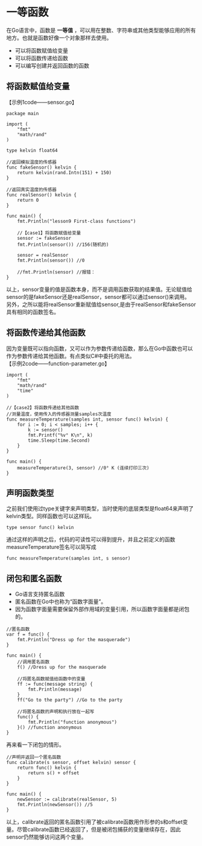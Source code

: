 # 一等函数

在Go语言中，函数是 **一等值** ，可以用在整数、字符串或其他类型能够应用的所有地方。也就是函数好像一个对象那样去使用。
* 可以将函数赋值给变量
* 可以将函数传递给函数
* 可以编写创建并返回函数的函数

## 将函数赋值给变量
【示例1code——sensor.go】
```
package main

import (
	"fmt"
	"math/rand"
)

type kelvin float64

//返回模拟温度的传感器
func fakeSensor() kelvin {
	return kelvin(rand.Intn(151) + 150)
}

//返回真实温度的传感器
func realSensor() kelvin {
	return 0
}

func main() {
	fmt.Println("lesson9 First-class functions")

	//【case1】将函数赋值给变量
	sensor := fakeSensor
	fmt.Println(sensor()) //156(随机的)

	sensor = realSensor
	fmt.Println(sensor()) //0

	//fmt.Println(sensor) //报错：
}
```
以上，sensor变量的值是函数本身，而不是调用函数获取的结果值。无论赋值给sensor的是fakeSensor还是realSensor，sensor都可以通过sensor()来调用。   
另外，之所以能将realSensor重新赋值给sensor,是由于realSensor和fakeSensor具有相同的函数签名。

## 将函数传递给其他函数
因为变量既可以指向函数，又可以作为参数传递给函数，那么在Go中函数也可以作为参数传递给其他函数。有点类似C#中委托的用法。   
【示例2code——function-parameter.go】
```
import (
	"fmt"
	"math/rand"
	"time"
)

//【case2】将函数传递给其他函数
//测量温度，使用传入的传感器测量samples次温度
func measureTemperature(samples int, sensor func() kelvin) {
	for i := 0; i < samples; i++ {
		k := sensor()
		fmt.Printf("%v° K\n", k)
		time.Sleep(time.Second)
	}
}

func main() {
    measureTemperature(3, sensor) //0° K (连续打印三次)
}
```

## 声明函数类型
之前我们使用过type关键字来声明类型，当时使用的底层类型是float64来声明了kelvin类型。同样函数也可以这样玩。
```
type sensor func() kelvin
```
通过这样的声明之后，代码的可读性可以得到提升，并且之前定义的函数measureTemperature签名可以简写成
```
func measureTemperature(samples int, s sensor)
```

## 闭包和匿名函数
* Go语言支持匿名函数
* 匿名函数在Go中也称为“函数字面量”。
* 因为函数字面量需要保留外部作用域的变量引用，所以函数字面量都是闭包的。

```
//匿名函数
var f = func() {
	fmt.Println("Dress up for the masquerade")
}

func main() {
    //调用匿名函数
	f() //Dress up for the masquerade

	//将匿名函数赋值给函数中的变量
	ff := func(message string) {
		fmt.Println(message)
	}
	ff("Go to the party") //Go to the party

	//将匿名函数的声明和执行放在一起写
	func() {
		fmt.Println("function anonymous")
	}() //function anonymous
}
```
再来看一下闭包的情形。
```
//声明并返回一个匿名函数
func calibrate(s sensor, offset kelvin) sensor {
	return func() kelvin {
		return s() + offset
	}
}

func main() {
	newSensor := calibrate(realSensor, 5)
	fmt.Println(newSensor()) //5
}
```
以上，calibrate返回的匿名函数引用了被calibrate函数用作形参的s和offset变量。尽管calibrate函数已经返回了，但是被闭包捕获的变量继续存在，因此sensor仍然能够访问这两个变量。